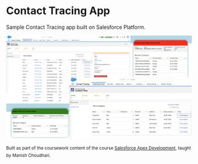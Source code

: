 # Contact Tracing App

Sample Contact Tracing app built on Salesforce Platform.

![Contact_Tracing_App](/screenshots/screenshots.png)


<sup> Built as part of the coursework content of the course [Salesforce Apex Development](https://www.udemy.com/course/salesforce-development), taught by Manish Choudhari. </sup>






